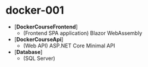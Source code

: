 # docker-001

- [**DockerCourseFrontend**]
  - (Frontend SPA application) Blazor WebAssembly
- [**DockerCourseApi**]
  - (Web API) ASP.NET Core Minimal API
- [**Database**]
  - (SQL Server)
